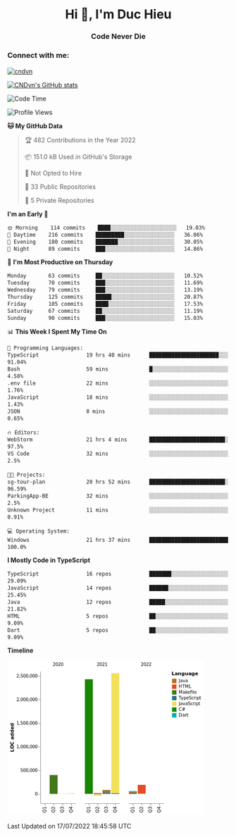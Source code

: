 <h1 align="center">Hi 👋, I'm Duc Hieu</h1>
<h3 align="center">Code Never Die</h3>

<h3 align="left">Connect with me:</h3>
<p align="left">
<a href="https://linkedin.com/in/cndvn" target="blank"><img align="center" src="https://img.shields.io/badge/LinkedIn-0077B5?style=for-the-badge&logo=linkedin&logoColor=white" alt="cndvn"/></a>
<!--
<a href="https://fb.com/cnd.duchieu" target="blank"><img align="center" src="https://img.shields.io/badge/Facebook-1877F2?style=for-the-badge&logo=facebook&logoColor=white" alt="cnd.duchieu"/></a>
 -->
</p>

[![CNDvn's GitHub stats](https://github-readme-stats.vercel.app/api?username=cndvn)](https://github.com/anuraghazra/github-readme-stats)

<!--START_SECTION:waka-->
![Code Time](http://img.shields.io/badge/Code%20Time-0%20secs-blue)

![Profile Views](http://img.shields.io/badge/Profile%20Views-0-blue)

**🐱 My GitHub Data** 

> 🏆 482 Contributions in the Year 2022
 > 
> 📦 151.0 kB Used in GitHub's Storage 
 > 
> 🚫 Not Opted to Hire
 > 
> 📜 33 Public Repositories 
 > 
> 🔑 5 Private Repositories  
 > 
**I'm an Early 🐤** 

```text
🌞 Morning    114 commits    ████░░░░░░░░░░░░░░░░░░░░░   19.03% 
🌆 Daytime    216 commits    █████████░░░░░░░░░░░░░░░░   36.06% 
🌃 Evening    180 commits    ███████░░░░░░░░░░░░░░░░░░   30.05% 
🌙 Night      89 commits     ███░░░░░░░░░░░░░░░░░░░░░░   14.86%

```
📅 **I'm Most Productive on Thursday** 

```text
Monday       63 commits     ██░░░░░░░░░░░░░░░░░░░░░░░   10.52% 
Tuesday      70 commits     ███░░░░░░░░░░░░░░░░░░░░░░   11.69% 
Wednesday    79 commits     ███░░░░░░░░░░░░░░░░░░░░░░   13.19% 
Thursday     125 commits    █████░░░░░░░░░░░░░░░░░░░░   20.87% 
Friday       105 commits    ████░░░░░░░░░░░░░░░░░░░░░   17.53% 
Saturday     67 commits     ██░░░░░░░░░░░░░░░░░░░░░░░   11.19% 
Sunday       90 commits     ███░░░░░░░░░░░░░░░░░░░░░░   15.03%

```


📊 **This Week I Spent My Time On** 

```text
💬 Programming Languages: 
TypeScript               19 hrs 40 mins      ██████████████████████░░░   91.04% 
Bash                     59 mins             █░░░░░░░░░░░░░░░░░░░░░░░░   4.58% 
.env file                22 mins             ░░░░░░░░░░░░░░░░░░░░░░░░░   1.76% 
JavaScript               18 mins             ░░░░░░░░░░░░░░░░░░░░░░░░░   1.43% 
JSON                     8 mins              ░░░░░░░░░░░░░░░░░░░░░░░░░   0.65%

🔥 Editors: 
WebStorm                 21 hrs 4 mins       ████████████████████████░   97.5% 
VS Code                  32 mins             ░░░░░░░░░░░░░░░░░░░░░░░░░   2.5%

🐱‍💻 Projects: 
sg-tour-plan             20 hrs 52 mins      ████████████████████████░   96.59% 
ParkingApp-BE            32 mins             ░░░░░░░░░░░░░░░░░░░░░░░░░   2.5% 
Unknown Project          11 mins             ░░░░░░░░░░░░░░░░░░░░░░░░░   0.91%

💻 Operating System: 
Windows                  21 hrs 37 mins      █████████████████████████   100.0%

```

**I Mostly Code in TypeScript** 

```text
TypeScript               16 repos            ███████░░░░░░░░░░░░░░░░░░   29.09% 
JavaScript               14 repos            ██████░░░░░░░░░░░░░░░░░░░   25.45% 
Java                     12 repos            █████░░░░░░░░░░░░░░░░░░░░   21.82% 
HTML                     5 repos             ██░░░░░░░░░░░░░░░░░░░░░░░   9.09% 
Dart                     5 repos             ██░░░░░░░░░░░░░░░░░░░░░░░   9.09%

```


**Timeline**

![Chart not found](https://raw.githubusercontent.com/CNDvn/CNDvn/main/charts/bar_graph.png) 


 Last Updated on 17/07/2022 18:45:58 UTC
<!--END_SECTION:waka-->
